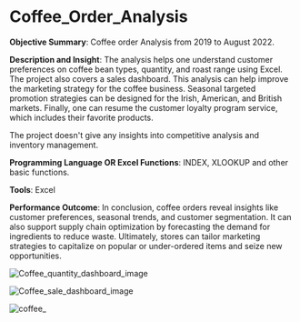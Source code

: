 # Coffee_Order_Analysis 
**Objective Summary**: Coffee order Analysis from 2019 to August 2022.


**Description and Insight**: The analysis helps one understand customer preferences on coffee bean types, quantity, and roast range using Excel. The project also covers a sales dashboard. This analysis can help improve the marketing strategy for the coffee business. Seasonal targeted promotion strategies can be designed for the Irish, American, and British markets. Finally, one can resume the customer loyalty program service, which includes their favorite products.


The project doesn't give any insights into competitive analysis and inventory management.


**Programming Language OR Excel Functions**: INDEX, XLOOKUP and other basic functions.


**Tools**: Excel


**Performance Outcome**: In conclusion, coffee orders reveal insights like customer preferences, seasonal trends, and customer segmentation. It can also support supply chain optimization by forecasting the demand for ingredients to reduce waste. Ultimately, stores can tailor marketing strategies to capitalize on popular or under-ordered items and seize new opportunities.


![Coffee_quantity_dashboard_image](https://github.com/user-attachments/assets/f6464563-3a27-4de0-925c-99ff43ce6692)







![Coffee_sale_dashboard_image](https://github.com/user-attachments/assets/957e0dc0-f36b-41a8-bd1f-70c40469e814)






![coffee_](https://github.com/user-attachments/assets/cd8506ea-f703-41d8-9c0f-90d480c3883b)
